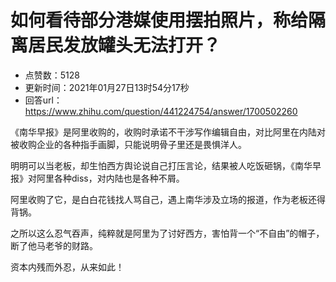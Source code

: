 # 如何看待部分港媒使用摆拍照片，称给隔离居民发放罐头无法打开？
- 点赞数：5128
- 更新时间：2021年01月27日13时54分17秒
- 回答url：https://www.zhihu.com/question/441224754/answer/1700502260
<body>
 <p data-pid="hXhCv8ph">《南华早报》是阿里收购的，收购时承诺不干涉写作编辑自由，对比阿里在内陆对被收购企业的各种指手画脚，只能说明骨子里还是畏惧洋人。</p>
 <p data-pid="KSLcMjTU">明明可以当老板，却生怕西方舆论说自己打压言论，结果被人吃饭砸锅，《南华早报》对阿里各种diss，对内陆也是各种不屑。</p>
 <p data-pid="62HkVXL2">阿里收购了它，是白白花钱找人骂自己，遇上南华涉及立场的报道，作为老板还得背锅。</p>
 <p data-pid="2qANJ6zW">之所以这么忍气吞声，纯粹就是阿里为了讨好西方，害怕背一个“不自由”的帽子，断了他马老爷的财路。</p>
 <p data-pid="GDxyLLGv">资本内残而外忍，从来如此！</p>
</body>